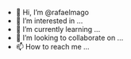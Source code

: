 - 👋 Hi, I’m @rafaelmago
- 👀 I’m interested in ...
- 🌱 I’m currently learning ...
- 💞️ I’m looking to collaborate on ...
- 📫 How to reach me ...

<!---
rafaelmago/rafaelmago is a ✨ special ✨ repository because its `README.md` (this file) appears on your GitHub profile.
You can click the Preview link to take a look at your changes.
--->

